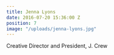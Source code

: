 ```yaml
---
title: Jenna Lyons
date: 2016-07-20 15:36:00 Z
position: 7
image: "/uploads/jenna-lyons.jpg"
---
```


Creative Director and President, J. Crew
